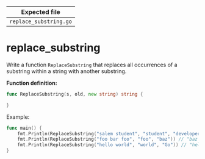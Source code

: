 | Expected file          |
| ---------------------- |
| `replace_substring.go` |

# replace_substring

Write a function `ReplaceSubstring` that replaces all occurrences of a substring within a string with another substring.

**Function definition:**

```go
func ReplaceSubstring(s, old, new string) string {

}
```

Example:

```go
func main() {
    fmt.Println(ReplaceSubstring("salem student", "student", "developer")) // "salem developer"
    fmt.Println(ReplaceSubstring("foo bar foo", "foo", "baz")) // "baz bar baz"
    fmt.Println(ReplaceSubstring("hello world", "world", "Go")) // "hello Go"
}
```
